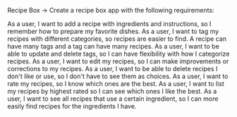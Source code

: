 Recipe Box
-> Create a recipe box app with the following requirements:

As a user, I want to add a recipe with ingredients and instructions, so I remember how to prepare my favorite dishes.
As a user, I want to tag my recipes with different categories, so recipes are easier to find. A recipe can have many tags and a tag can have many recipes.
As a user, I want to be able to update and delete tags, so I can have flexibility with how I categorize recipes.
As a user, I want to edit my recipes, so I can make improvements or corrections to my recipes.
As a user, I want to be able to delete recipes I don't like or use, so I don't have to see them as choices.
As a user, I want to rate my recipes, so I know which ones are the best.
As a user, I want to list my recipes by highest rated so I can see which ones I like the best.
As a user, I want to see all recipes that use a certain ingredient, so I can more easily find recipes for the ingredients I have.
